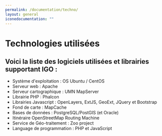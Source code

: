 ```yaml
---
permalink: /documentation/techno/
layout: general
iconedocumentation: ""
---
```


# Technologies utilisées

## Voici la liste des logiciels utilisées et librairies supportant IGO : 

* Système d'exploitation : OS Ubuntu / CentOS
* Serveur web : Apache
* Serveur cartographique : UMN MapServer
* Librairie PHP : Phalcon
* Librairies Javascript : OpenLayers, ExtJS, GeoExt, JQuery et Bootstrap
* Fond de carte : MapCache
* Bases de données : PostgreSQL/PostGIS (et Oracle)
* Itinéraire OpenStreetMap Routing Machine
* Service de Géo-traitement : Zoo project
* Language de programmation : PHP et JavaScript
